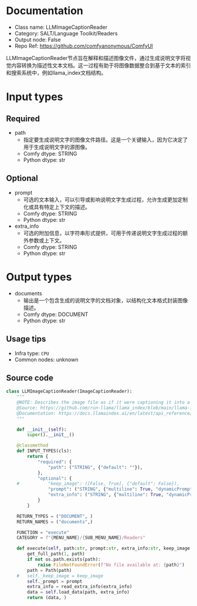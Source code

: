 
# Documentation
- Class name: LLMImageCaptionReader
- Category: SALT/Language Toolkit/Readers
- Output node: False
- Repo Ref: https://github.com/comfyanonymous/ComfyUI

LLMImageCaptionReader节点旨在解释和描述图像文件，通过生成说明文字将视觉内容转换为描述性文本文档。这一过程有助于将图像数据整合到基于文本的索引和搜索系统中，例如llama_index文档结构。

# Input types
## Required
- path
    - 指定要生成说明文字的图像文件路径。这是一个关键输入，因为它决定了用于生成说明文字的源图像。
    - Comfy dtype: STRING
    - Python dtype: str
## Optional
- prompt
    - 可选的文本输入，可以引导或影响说明文字生成过程，允许生成更加定制化或具有特定上下文的描述。
    - Comfy dtype: STRING
    - Python dtype: str
- extra_info
    - 可选的附加信息，以字符串形式提供，可用于传递说明文字生成过程的额外参数或上下文。
    - Comfy dtype: STRING
    - Python dtype: str

# Output types
- documents
    - 输出是一个包含生成的说明文字的文档对象，以结构化文本格式封装图像描述。
    - Comfy dtype: DOCUMENT
    - Python dtype: str


## Usage tips
- Infra type: `CPU`
- Common nodes: unknown


## Source code
```python
class LLMImageCaptionReader(ImageCaptionReader):
    """
    @NOTE: Describes the image file as if it were captioning it into a llama_index Document
    @Source: https://github.com/run-llama/llama_index/blob/main/llama-index-integrations/readers/llama-index-readers-file/llama_index/readers/file/image_caption/base.py
    @Documentation: https://docs.llamaindex.ai/en/latest/api_reference/readers/file/#llama_index.readers.file.ImageCaptionReader
    """

    def __init__(self):
        super().__init__()

    @classmethod
    def INPUT_TYPES(cls):
        return {
            "required": {
                "path": ("STRING", {"default": ""}),
            },
            "optional": {
    #			"keep_image": ([False, True], {"default": False}),
                "prompt": ("STRING", {"multiline": True, "dynamicPrompts": False, "default": ""}),
                "extra_info": ("STRING", {"multiline": True, "dynamicPrompts": False, "default": "{}"}),
            }
        }

    RETURN_TYPES = ("DOCUMENT", )
    RETURN_NAMES = ("documents",)

    FUNCTION = "execute"
    CATEGORY = f"{MENU_NAME}/{SUB_MENU_NAME}/Readers"

    def execute(self, path:str, prompt:str, extra_info:str, keep_image:bool=False):
        get_full_path(1, path)
        if not os.path.exists(path):
            raise FileNotFoundError(f"No file available at: {path}")
        path = Path(path)
    #	self._keep_image = keep_image
        self._prompt = prompt
        extra_info = read_extra_info(extra_info)
        data = self.load_data(path, extra_info)
        return (data, )

```
